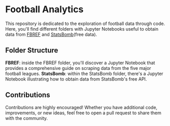 # Football Analytics
This repository is dedicated to the exploration of football data through code. Here, you'll find different folders with Jupyter Notebooks useful to obtain data from [FBREF](https://fbref.com/en/) and [StatsBomb](https://statsbomb.com/es/)(free data).

## Folder Structure

**FBREF**: inside the FBREF folder, you'll discover a Jupyter Notebook that provides a comprehensive guide on scraping data from the five major football leagues.
**StatsBomb**: within the StatsBomb folder, there's a Jupyter Notebook illustrating how to obtain data from StatsBomb's free API.

## Contributions
Contributions are highly encouraged! Whether you have additional code, improvements, or new ideas, feel free to open a pull request to share them with the community.

